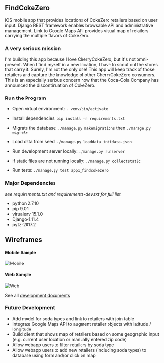 ## FindCokeZero
iOS mobile app that provides locations of CokeZero retailers based on user input. Django REST framework enables browsable API and administrative management. Link to Google Maps API provides visual map of retailers carrying the multiple flavors of CokeZero.

### A very serious mission
I'm building this app because I love CherryCokeZero, but it's not omni-present. When I find myself in a new location, I have to scout out the stores that carry it. Surely, I'm not the only one! This app will keep track of those retailers and capture the knowledge of other CherryCokeZero consumers. This is an especially serious concern now that the Coca-Cola Company has announced the discontinuation of CokeZero.  

### Run the Program
- Open virtual environment: `. venv/bin/activate`

- Install dependencies: `pip install -r requirements.txt`

- Migrate the database: `./manage.py makemigrations` then `./manage.py migrate`

- Load data from seed: `./manage.py loaddata initdata.json`

- Run development server locally: `./manage.py runserver`

- If static files are not running locally: `./manage.py collectstatic`

- Run tests: `./manage.py test app1_findcokezero`

### Major Dependencies
*see requirements.txt and requirements-dev.txt for full list*
- python 2.7.10
- pip 9.0.1
- virualenv 15.1.0
- Django-1.11.4
- pytz-2017.2


## Wireframes

#### Mobile Sample
![Mobile](https://res.cloudinary.com/dckkkjkuz/image/upload/v1509942572/findcokezero/Mobile2.png)


#### Web Sample
![Web](https://res.cloudinary.com/dckkkjkuz/image/upload/v1509942572/findcokezero/Web1.png)



See all [development documents][docs]

[docs]: docs/


### Future Development
- Add model for soda types and link to retailers with join table  
- Integrate Google Maps API to augment retailer objects with latitude / longitude
- Build client that shows map of retailers based on some geographic input (e.g. current user location or manually entered zip code)
- Allow webapp users to filter retailers by soda type
- Allow webapp users to add new retailers (including soda types) to database using form and/or click on map
